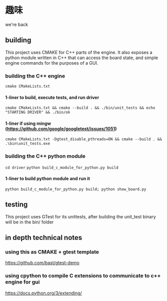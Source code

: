 # 趣味
we're back

## building
This project uses CMAKE for C++ parts of the engine. It also exposes a python module written in C++ that can access the board state, and simple engine commands for the purposes of a GUI.

### building the C++ engine
`cmake CMakeLists.txt`

#### 1-liner to build, execute tests, and run driver
`cmake CMakeLists.txt && cmake --build . && ./bin/unit_tests && echo "STARTING DRIVER" && ./bin/ok`
#### 1-liner if using mingw (https://github.com/google/googletest/issues/1051)
`cmake CMakeLists.txt -Dgtest_disable_pthreads=ON && cmake --build . && .\bin\unit_tests.exe`

### building the C++ python module
`cd driver`
`python build_c_module_for_python.py build`

#### 1-liner to build python module and run it
`python build_c_module_for_python.py build; python show_board.py`

## testing
This project uses GTest for its unittests, after building the unit_test binary will be in the bin/ folder

## in depth technical notes
### using this as CMAKE + gtest template
https://github.com/bast/gtest-demo

### using cpython to compile C extensions to communicate to c++ engine for gui
https://docs.python.org/3/extending/